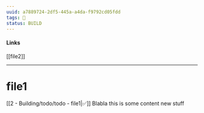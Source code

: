 ```yaml
---
uuid: a7889724-2df5-445a-a4da-f9792cd05fdd
tags: 🧠
status: BUILD
---
```

#### Links
[[file2]]

---
# file1
[[2 - Building/todo/todo - file1|✅]]
Blabla this is some content
new stuff